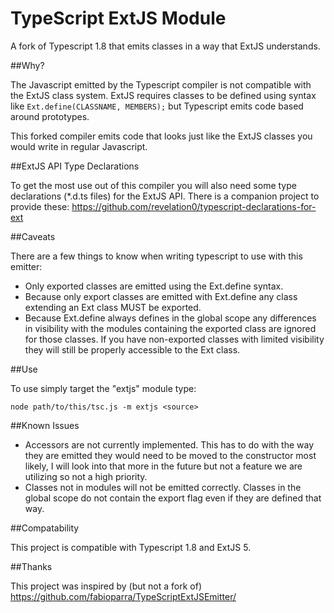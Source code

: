 TypeScript ExtJS Module
=======================

A fork of Typescript 1.8 that emits classes in a way that ExtJS understands.

##Why?

The Javascript emitted by the Typescript compiler is not compatible with the ExtJS class system. 
ExtJS requires classes to be defined using syntax like `Ext.define(CLASSNAME, MEMBERS);` but Typescript 
emits code based around prototypes.

This forked compiler emits code that looks just like the ExtJS classes you would write in regular Javascript.

##ExtJS API Type Declarations

To get the most use out of this compiler you will also need some type declarations (*.d.ts files) for the ExtJS API. 
There is a companion project to provide these: https://github.com/revelation0/typescript-declarations-for-ext

##Caveats

There are a few things to know when writing typescript to use with this emitter:
  * Only exported classes are emitted using the Ext.define syntax.
  * Because only export classes are emitted with Ext.define any class extending an Ext class MUST be exported.
  * Because Ext.define always defines in the global scope any differences in visibility with the modules containing
   the exported class are ignored for those classes. If you have non-exported classes with limited visibility they
   will still be properly accessible to the Ext class.

##Use

To use simply target the "extjs" module type:

```node path/to/this/tsc.js -m extjs <source>```

##Known Issues

  * Accessors are not currently implemented.  This has to do with the way they are emitted they would need to be moved
   to the constructor most likely, I will look into that more in the future but not a feature we are utilizing so not
   a high priority.
  * Classes not in modules will not be emitted correctly. Classes in the global scope do not contain the export flag
   even if they are defined that way.

##Compatability

This project is compatible with Typescript 1.8 and ExtJS 5.

##Thanks

This project was inspired by (but not a fork of) https://github.com/fabioparra/TypeScriptExtJSEmitter/ 
